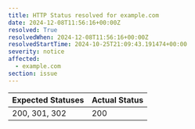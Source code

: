 ```yaml
---
title: HTTP Status resolved for example.com
date: 2024-12-08T11:56:16+00:00Z
resolved: True
resolvedWhen: 2024-12-08T11:56:16+00:00Z
resolvedStartTime: 2024-10-25T21:09:43.191474+00:00
severity: notice
affected:
  - example.com
section: issue
---
```


| Expected Statuses | Actual Status  |
|-------------------|----------------|
| 200, 301, 302 | 200 |
